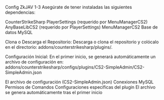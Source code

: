 
Config ZkJAV 1-3
Asegúrate de tener instaladas las siguientes dependencias:

CounterStrikeSharp
PlayerSettings (requerido por MenuManagerCS2)
AnyBaseLibCS2 (requerido por PlayerSettings)
MenuManagerCS2
Base de datos MySQL



Clona o Descarga el Repositorio:
Descarga o clona el repositorio y colócalo en el directorio:
addons/counterstrikesharp/plugins/.

Configuración Inicial:
En el primer inicio, se generará automáticamente un archivo de configuración en:
addons/counterstrikesharp/configs/plugins/CS2-SimpleAdmin/CS2-SimpleAdmin.json

El archivo de configuración (CS2-SimpleAdmin.json)
Conexiones MySQL
Permisos de Comandos
Configuraciones específicas del plugin
El archivo se genera automáticamente tras el primer inicio
